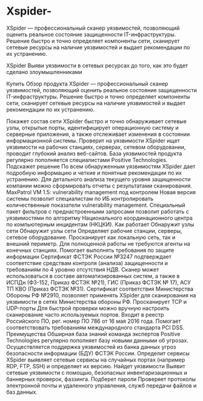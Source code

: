 # Xspider-
XSpider — профессиональный сканер уязвимостей, позволяющий оценить реальное состояние защищенности IT-инфраструктуры. Решение быстро и точно определяет компоненты сети, сканирует сетевые ресурсы на наличие уязвимостей и выдает рекомендации по их устранению.

XSpider
Выяви уязвимости в сетевых ресурсах до того, как это будет сделано злоумышленниками

Купить
Обзор продукта
XSpider — профессиональный сканер уязвимостей, позволяющий оценить реальное состояние защищенности IT-инфраструктуры. Решение быстро и точно определяет компоненты сети, сканирует сетевые ресурсы на наличие уязвимостей и выдает рекомендации по их устранению.

Покажет состав сети
XSpider быстро и точно обнаруживает сетевые узлы, открытые порты, идентифицирует операционную систему и серверные приложения, а также отслеживает изменения в состоянии информационной системы.
Проверит на уязвимости
XSpider ищет уязвимости на рабочих станциях, серверах, сетевом оборудовании, проводит глубокий анализ веб-сайтов. База уязвимостей продукта регулярно пополняется специалистами Positive Technologies.
Подскажет решение
По всем обнаруженным уязвимостям XSpider дает подробную информацию и четкие и понятные рекомендации по их устранению. Для детального анализа текущего уровня защищенности компании можно сформировать отчеты с результатами сканирования.
MaxPatrol VM 1.5: vulnerability management под контролем
Новая версия системы позволит специалистам по ИБ контролировать количественные показатели vulnerability management. Специальный пакет фильтров с преднастроенными запросами позволит работать с уязвимостями по алгоритму Национального координационного центра по компьютерным инцидентам (НКЦКИ).
Как работает
Обнаружит узлы сети
Обнаружит узлы сети
Определяет рабочие станции, серверы, сетевое оборудование. Просканирует как локальную сеть, так и внешний периметр. Для полноценной работы не требуются агенты на конечных станциях.
Помогает выполнять требования по защите информации
Сертификат ФСТЭК России №3247 подтверждает соответствие средствам контроля (анализа) защищенности и требованиям по 4 уровню отсутствия НДВ.
Сканер может использоваться в составе автоматизированных систем, а также в ИСПДн (ФЗ-152, Приказ ФСТЭК №21), ГИС (Приказ ФСТЭК № 17), АСУ ТП КВО (Приказ ФСТЭК №31).
Сертификат соответствия Министерства Обороны РФ №2910, позволяет применять XSpider для сканирования на уязвимости в сетях Министерства обороны РФ.
Просканирует TCP и UDP-порты
Для быстрой проверки можно вручную настроить сканирование часто используемых портов.
Входит в реестр Российского ПО, рег. номер ПО 786 от 16 мая 2016 года.
Помогает соответствовать требованиям международного стандарта PCI DSS.
Преимущества
Обширная база знаний
команда экспертов Positive Technologies регулярно пополняет базу новыми данными об угрозах. Осуществляется поддержка уязвимостей из банка данных угроз безопасности информации (БДУ) ФСТЭК России.
Определит сервисы
XSpider выявляет сетевые сервисы на случайных портах (например RDP, FTP, SSH) и определяет их версию.
Найдет уязвимости
Выявит сетевые уязвимости с помощью, безопасных инвентаризационных и баннерных проверок, фаззинга.
Подберет пароли
Проверяет протоколы электронной почты и удаленного управления, служб передачи файлов и баз данных.
